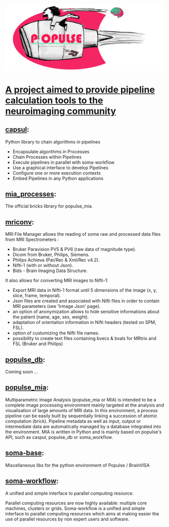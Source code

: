 ![populse logo](/assets/images/Populse_sup.jpg)

# [A project aimed to provide pipeline calculation tools to the neuroimaging community](https://github.com/populse)

## [capsul](https://github.com/populse/capsul):
Python library to chain algorithms in pipelines
- Encapsulate algorithms in Processes
- Chain Processes within Pipelines
- Execute pipelines in parallel with soma-workflow
- Use a graphical interface to develop Pipelines
- Configure one or more execution contexts
- Embed Pipelines in any Python applications

## [mia_processes](https://github.com/populse/mia_processes):
The official bricks library for populse_mia.

## [mriconv](https://github.com/populse/mri_conv):
MRI File Manager allows the reading of some raw and processed data files from MRI Spectrometers : 
- Bruker Paravision PV5 & PV6 (raw data of magnitude type).
- Dicom from Bruker, Philips, Siemens.
- Philips Achieva (Par/Rec & Xml/Rec v4.2).
- Nifti-1 (with or without Json).
- Bids - Brain Imaging Data Structure.

It also allows for converting MRI images to Nifti-1:
- Export MRI data in Nifti-1 format until 5 dimensions of the image (x, y, slice, frame, temporal).</li>
- Json files are created and associated with Nifti files in order to contain MRI parameters (see 'Irmage Json' page).
- an option of anonymization allows to hide sensitive informations about the patient (name, age, sex, weight).
- adaptation of orientation information in Nifti headers (tested on SPM, FSL).
- option of customizing the Nifti file names.
- possibility to create text files containing bvecs & bvals for MRtrix and FSL (Bruker and Philips)

## [populse_db](https://github.com/populse/populse_db):
Coming soon ...

## [populse_mia](https://github.com/populse/populse_mia):
Multiparametric Image Analysis (populse_mia or MIA) is intended to be a complete image processing environment mainly targeted at the analysis and visualisation of large amounts of MRI data. In this environment, a process pipeline can be easily built by sequentially linking a succession of atomic computation (brick). Pipeline metadata as well as input, output or intermediate data are automatically managed by a database integrated into the environment. MIA is written in Python and is mainly based on populse's API, such as caspul, populse_db or soma_workflow.

## [soma-base](https://github.com/populse/soma-base):
Miscellaneous libs for the python environment of Populse / BrainVISA

## [soma-workflow](https://github.com/populse/soma-workflow):
A unified and simple interface to parallel computing resource.

Parallel computing resources are now highly available: multiple core machines, clusters or grids. Soma-workflow is a unified and simple interface to parallel computing resources which aims at making easier the use of parallel resources by non expert users and software.

